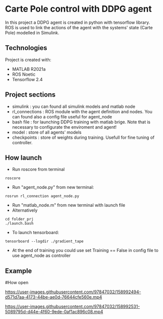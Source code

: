 # Carte Pole control with DDPG agent

In this project a DDPG agent is created in python with tensorflow library. ROS is used to link the actions of the agent with the systems' state (Carte Pole) modelled in Simulink. 

## Technologies
Project is created with:
* MATLAB R2021a
* ROS Noetic
* Tensorflow 2.4

## Project sections
* simulink : you can found all simulink models and matlab node
* rl_connections : ROS module with the agent definition and nodes. You can found also a config file useful for agent_node
* bash file : for launching DDPG training with matlab brige. Note that is necessary to configurate the enviroment and agent!
* model : store of all agents' models
* checkpoints : store of weights during training. Usefull for fine tuning of controller.

## How launch
* Run roscore from terminal
```
roscore
```
* Run "agent_node.py" from new terminal:
```
rosrun rl_connection agent_node.py
```
* Run "matlab_node.m" from new terminal with launch file
* Alternatively
```
cd folder_prj
./launch.bash
```
* To launch tensorboard:
```
tensorboard --logdir ./gradient_tape
```
* At the end of training you could use set Training == False in config file to use agent_node as controller

## Example

#How open


https://user-images.githubusercontent.com/97847032/158992494-d571d7aa-4173-44be-ae0d-76644cfe560e.mp4


https://user-images.githubusercontent.com/97847032/158992531-5089795d-d44e-4f60-9ede-0af1ac896c08.mp4


